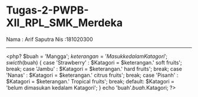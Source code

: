 # Tugas-2-PWPB-XII_RPL_SMK_Merdeka
Nama : Arif Saputra
Nis :181020300


----------------------------------------------------------------------
<php?
$buah = 'Mangga';
$keterangan = 'Masuk kedalam Katagori';
swicth ($buah)
{
    case 'Strawberry' :
     $Katagori = $keterangan.' soft fruits';
     break;
    case 'Jambu' :
     $Katagori = $keterangan.' hard fruits';
     break;
    case 'Nanas' :
     $Katagori = $keterangan.' citrus fruits';
     break;
    case 'Pisanh' :
     $Katagori = $keterangan.' Tropical fruits';
     break;
   default:
     $Katagori = 'belum dimasukan kedalam Katagori';
}
echo 'buah'.$buah.$Katagori;
?>
